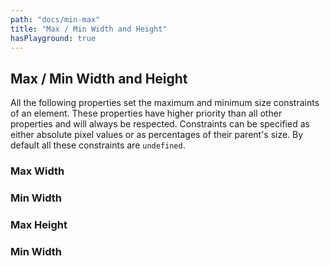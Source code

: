 ```yaml
---
path: "docs/min-max"
title: "Max / Min Width and Height"
hasPlayground: true
---
```


## Max / Min Width and Height

All the following properties set the maximum and minimum size constraints of an element.
These properties have higher priority than all other properties and will always be respected.
Constraints can be specified as either absolute pixel values or as percentages of their
parent's size. By default all these constraints are `undefined`.

### Max Width

<controls prop="maxWidth"></controls>

### Min Width

<controls prop="minWidth"></controls>

### Max Height

<controls prop="maxHeight"></controls>

### Min Width

<controls prop="minHeight"></controls>
